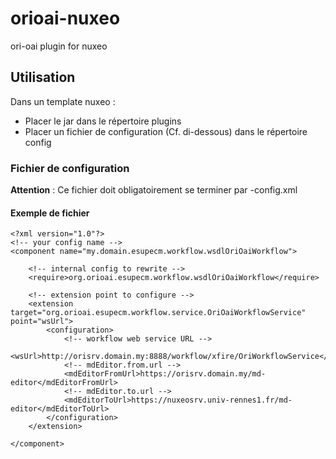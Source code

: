 orioai-nuxeo
============

ori-oai plugin for nuxeo

## Utilisation

Dans un template nuxeo :
*  Placer le jar dans le répertoire plugins
*  Placer un fichier de configuration (Cf. di-dessous) dans le répertoire config

### Fichier de configuration

**Attention** : Ce fichier doit obligatoirement se terminer par -config.xml

#### Exemple de fichier

	<?xml version="1.0"?>
	<!-- your config name -->
	<component name="my.domain.esupecm.workflow.wsdlOriOaiWorkflow">
	
		<!-- internal config to rewrite -->
		<require>org.orioai.esupecm.workflow.wsdlOriOaiWorkflow</require>
	
		<!-- extension point to configure -->
		<extension target="org.orioai.esupecm.workflow.service.OriOaiWorkflowService" point="wsUrl">
			<configuration>
				<!-- workflow web service URL -->
				<wsUrl>http://orisrv.domain.my:8888/workflow/xfire/OriWorkflowService</wsUrl>
				<!-- mdEditor.from.url -->
				<mdEditorFromUrl>https://orisrv.domain.my/md-editor</mdEditorFromUrl>
				<!-- mdEditor.to.url -->
				<mdEditorToUrl>https://nuxeosrv.univ-rennes1.fr/md-editor</mdEditorToUrl>
			</configuration>
		</extension>
	
	</component>
